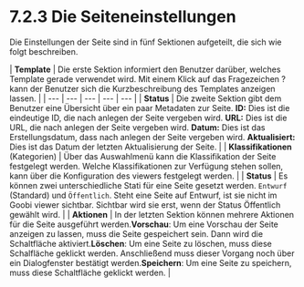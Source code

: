 # 7.2.3 Die Seiteneinstellungen



Die Einstellungen der Seite sind in fünf Sektionen aufgeteilt, die sich wie folgt beschreiben.

| **Template**  | Die erste Sektion informiert den Benutzer darüber, welches Template gerade verwendet wird. Mit einem Klick auf das Fragezeichen ? kann der Benutzer sich die Kurzbeschreibung des Templates anzeigen lassen.  |
| --- | --- | --- | --- | --- |
| **Status**  | Die zweite Sektion gibt dem Benutzer eine Übersicht über ein paar Metadaten zur Seite. **ID:** Dies ist die eindeutige ID, die nach anlegen der Seite vergeben wird. **URL:** Dies ist die URL, die nach anlegen der Seite vergeben wird. **Datum:** Dies ist das Erstellungsdatum, dass nach anlegen der Seite vergeben wird. **Aktualisiert:** Dies ist das Datum der letzten Aktualisierung der Seite.  |
| **Klassifikationen** \(Kategorien\) | Über das Auswahlmenü kann die Klassifikation der Seite festgelegt werden. Welche Klassifikationen zur Verfügung stehen sollen, kann über die Konfiguration des viewers festgelegt werden.  |
| **Status** | Es können zwei unterschiedliche Stati für eine Seite gesetzt werden. `Entwurf` \(Standard\) und `Öffentlich`. Steht eine Seite auf Entwurf, ist sie nicht im Goobi viewer sichtbar. Sichtbar wird sie erst, wenn der Status Öffentlich gewählt wird. |
| **Aktionen** | In der letzten Sektion können mehrere Aktionen für die Seite ausgeführt werden.**Vorschau**: Um eine Vorschau der Seite anzeigen zu lassen, muss die Seite gespeichert sein. Dann wird die Schaltfläche aktiviert.**Löschen**: Um eine Seite zu löschen, muss diese Schalfläche geklickt werden. Anschließend muss dieser Vorgang noch über ein Dialogfenster bestätigt werden.**Speichern**: Um eine Seite zu speichern, muss diese Schaltfläche geklickt werden. |

